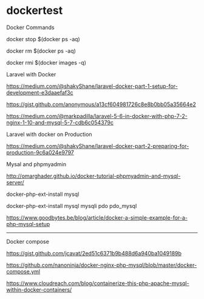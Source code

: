 # dockertest

Docker Commands

docker stop $(docker ps -aq)

docker rm $(docker ps -aq)

docker rmi $(docker images -q)



Laravel with Docker

https://medium.com/@shakyShane/laravel-docker-part-1-setup-for-development-e3daaefaf3c

https://gist.github.com/anonymous/a13cf604981726c8e8b0bb05a35664e2

https://medium.com/@markpadilla/laravel-5-6-in-docker-with-php-7-2-nginx-1-10-and-mysql-5-7-cdb6c054379c



Laravel with docker on Production

https://medium.com/@shakyShane/laravel-docker-part-2-preparing-for-production-9c6a024e9797


Mysal and phpmyadmin

http://omarghader.github.io/docker-tutorial-phpmyadmin-and-mysql-server/

docker-php-ext-install mysql

docker-php-ext-install mysql mysqli pdo pdo_mysql


https://www.goodbytes.be/blog/article/docker-a-simple-example-for-a-php-mysql-setup


------------------------------------------------------
Docker compose

https://gist.github.com/jcavat/2ed51c6371b9b488d6a940ba1049189b

https://github.com/nanoninja/docker-nginx-php-mysql/blob/master/docker-compose.yml

https://www.cloudreach.com/blog/containerize-this-php-apache-mysql-within-docker-containers/

